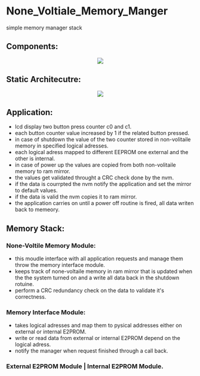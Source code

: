 # None_Voltiale_Memory_Manger
simple memory manager stack

## Components:
<div style="text-align:center"><image src="nvm_hardware.png"/></div>


## Static Architecutre:
<div style="text-align:center"><image src="nvm_static_desgin.png"/></div>

## Application:
 * lcd display two button press counter c0 and c1.
 * each button counter value increased by 1 if the related button pressed.
 * in case of shutdown the value of the two counter stored in non-volitaile memory in specified logical  adresses.
 * each logical adress mapped to different EEPROM one external and the other is internal.
 * in case of power up the values are copied from both non-volitaile memory to ram mirror.
 * the values get validated throught a CRC check done by the nvm.
 * if the data is courrpted the nvm notify the application and set the mirror to default values.
 * if the data is valid the nvm copies it to ram mirror.
 * the application carries on until a power off routine is fired, all data writen back to memeory.


## Memory Stack:
 
### None-Voltile Memory Module:
 * this moudle interface with all application requests and manage them throw the memory interface module. 
 * keeps track of none-voltaile memory in ram mirror that is updated when the the system turned on and a write all data back in the shutdown rotuine.
 * perform a CRC redundancy check on the data to validate it's correctness.

### Memory Interface Module:
 * takes logical adresses and map them to pysical addresses either on external or internal E2PROM.
 * write or read data from external or internal E2PROM depend on the logical adress.
 * notify the manager when request finished through a call back.
 
### External E2PROM Module | Internal E2PROM Module.
